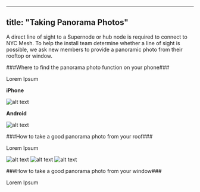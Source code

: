 
---
title: "Taking Panorama Photos"
---

A direct line of sight to a Supernode or hub node is required to connect to NYC Mesh. To help the install team determine whether a line of sight is possible, we ask new members to provide a panoramic photo from their rooftop or window. 

###Where to find the panorama photo function on your phone###

Lorem Ipsum

**iPhone**

![alt text](https://i.imgur.com/CyqlDeU.jpg "iPhone Sequence")

**Android**


![alt text](https://i.imgur.com/a08Fp43.jpg "Android Sequence")

###How to take a good panorama photo from your roof###

Lorem Ipsum

![alt text](https://node-db.netlify.com/panoramas/944a.jpg "Example 1")
![alt text](https://node-db.netlify.com/panoramas/303.jpg "Example 2")
![alt text](https://node-db.netlify.com/panoramas/303a.jpg "Example 3")

###How to take a good panorama photo from your window###

Lorem Ipsum
